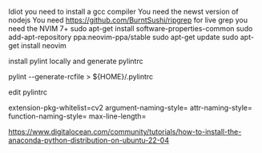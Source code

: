Idiot you need to install a gcc compiler
You need the newst version of nodejs
You need https://github.com/BurntSushi/ripgrep for live grep
you need the NVIM 7+
  sudo apt-get install software-properties-common
  sudo add-apt-repository ppa:neovim-ppa/stable
  sudo apt-get update
  sudo apt-get install neovim

install pylint locally and generate pylintrc
  
  pylint --generate-rcfile > ${HOME}/.pylintrc

edit pylintrc

  extension-pkg-whitelist=cv2
  argument-naming-style=
  attr-naming-style=
  function-naming-style=
  max-line-length=

https://www.digitalocean.com/community/tutorials/how-to-install-the-anaconda-python-distribution-on-ubuntu-22-04
